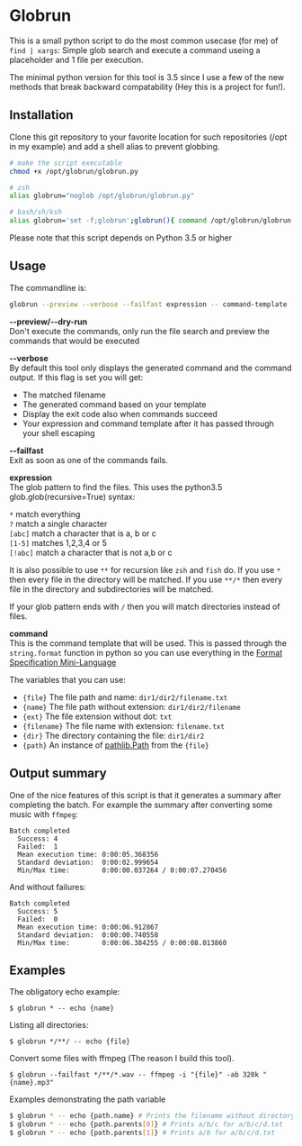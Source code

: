 # Globrun

This is a small python script to do the most common usecase (for me) of `find | xargs`: Simple glob search and execute
a command useing a placeholder and 1 file per execution.

The minimal python version for this tool is 3.5 since I use a few of the new methods that
break backward compatability (Hey this is a project for fun!).

## Installation

Clone this git repository to your favorite location for such repositories (/opt in my example) and add a shell alias to prevent globbing.

```bash
# make the script executable
chmod +x /opt/globrun/globrun.py

# zsh
alias globrun="noglob /opt/globrun/globrun.py"

# bash/sh/ksh
alias globrun='set -f;globrun';globrun(){ command /opt/globrun/globrun.py "$@";set +f;}
```

Please note that this script depends on Python 3.5 or higher

## Usage

The commandline is:

```bash
globrun --preview --verbose --failfast expression -- command-template
```

**--preview/--dry-run**  
Don't execute the commands, only run the file search and preview the commands that would be executed

**--verbose**  
By default this tool only displays the generated command and the command output. If this flag is set you will get:

- The matched filename
- The generated command based on your template
- Display the exit code also when commands succeed
- Your expression and command template after it has passed through your shell escaping

**--failfast**  
Exit as soon as one of the commands fails.

**expression**  
The glob pattern to find the files. This uses the python3.5 glob.glob(recursive=True) syntax:

`*` match everything  
`?` match a single character  
`[abc]` match a character that is a, b or c  
`[1-5]` matches 1,2,3,4 or 5  
`[!abc]` match a character that is not a,b or c

It is also possible to use `**` for recursion like `zsh` and `fish` do. If you use `*` then every file in the directory
will be matched. If you use `**/*` then every file in the directory and subdirectories will be matched.

If your glob pattern ends with `/` then you will match directories instead of files.

**command**  
This is the command template that will be used. This is passed through the `string.format` function in python so you can use
everything in the [Format Specification Mini-Language](https://docs.python.org/3.5/library/string.html#format-specification-mini-language)

The variables that you can use:

- `{file}` The file path and name: `dir1/dir2/filename.txt`
- `{name}` The file path without extension: `dir1/dir2/filename`
- `{ext}` The file extension without dot: `txt`
- `{filename}` The file name with extension: `filename.txt`
- `{dir}` The directory containing the file: `dir1/dir2`
- `{path}` An instance of [pathlib.Path](https://docs.python.org/3/library/pathlib.html) from the `{file}`

## Output summary

One of the nice features of this script is that it generates a summary after completing the batch. For example the summary after converting
some music with `ffmpeg`:

```
Batch completed
  Success: 4
  Failed:  1
  Mean execution time: 0:00:05.368356
  Standard deviation:  0:00:02.999654
  Min/Max time:        0:00:00.037264 / 0:00:07.270456
```

And without failures:

```
Batch completed
  Success: 5
  Failed:  0
  Mean execution time: 0:00:06.912867
  Standard deviation:  0:00:00.740558
  Min/Max time:        0:00:06.384255 / 0:00:08.013860
```

## Examples

The obligatory echo example:

```
$ globrun * -- echo {name}
```

Listing all directories:

```
$ globrun */**/ -- echo {file}
```

Convert some files with ffmpeg (The reason I build this tool).

```
$ globrun --failfast */**/*.wav -- ffmpeg -i "{file}" -ab 320k "{name}.mp3"
```

Examples demonstrating the path variable

```bash
$ globrun * -- echo {path.name} # Prints the filename without directory
$ globrun * -- echo {path.parents[0]} # Prints a/b/c for a/b/c/d.txt
$ globrun * -- echo {path.parents[1]} # Prints a/b for a/b/c/d.txt
```
